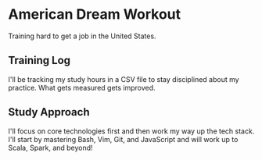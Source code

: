 # American Dream Workout

Training hard to get a job in the United States.

## Training Log

I'll be tracking my study hours in a CSV file to stay disciplined about my practice.  What gets measured gets improved.

## Study Approach

I'll focus on core technologies first and then work my way up the tech stack.  I'll start by mastering Bash, Vim, Git, and JavaScript and will work up to Scala, Spark, and beyond!

